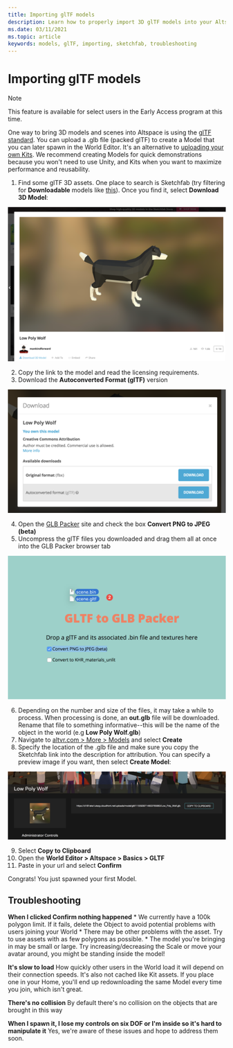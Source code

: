```yaml
---
title: Importing glTF models
description: Learn how to properly import 3D glTF models into your AltspaceVR experiences and troubleshoot any issues.
ms.date: 03/11/2021
ms.topic: article
keywords: models, glTF, importing, sketchfab, troubleshooting
---
```


# Importing glTF models

> [!NOTE]
> This feature is available for select users in the Early Access program at this time.

One way to bring 3D models and scenes into Altspace is using the [glTF standard](https://en.wikipedia.org/wiki/GlTF). You can upload a .glb file (packed glTF) to create a Model that you can later spawn in the World Editor. It's an alternative to [uploading your own Kits](uploading-custom-kits.md). We recommend creating Models for quick demonstrations because you won't need to use Unity, and Kits when you want to maximize performance and reusability. 

1. Find some glTF 3D assets. One place to search is Sketchfab (try filtering for **Downloadable** models like [this](https://sketchfab.com/search?features=downloadable&q=low+poly+wolf&sort_by=-pertinence&type=models)). Once you find it, select **Download 3D Model**:

![3D dog model from Sketchfab](images/importing-models-img-01.png)

2. Copy the link to the model and read the licensing requirements. 
3. Download the **Autoconverted Format (glTF)** version

![Sketchfab download options with auto converted format highlighted](images/importing-models-img-02.png)

4. Open the [GLB Packer](https://glb-packer.glitch.me) site and check the box **Convert PNG to JPEG (beta)**
5. Uncompress the glTF files you downloaded and drag them all at once into the GLB Packer browser tab

![Window showing model uncompression](images/importing-models-img-03.png)

6. Depending on the number and size of the files, it may take a while to process. When processing is done, an **out.glb** file will be downloaded. Rename that file to something informative--this will be the name of the object in the world (e.g **Low Poly Wolf.glb**)
7. Navigate to [altvr.com > More > Models](https://account.altvr.com/users/sign_in) and select **Create**
8. Specify the location of the .glb file and make sure you copy the Sketchfab link into the description for attribution. You can specify a preview image if you want, then select **Create Model**:

![Model preview in AltspaceVR](images/importing-models-img-04.png)

9. Select **Copy to Clipboard**
10. Open the **World Editor > Altspace > Basics > GLTF**
11. Paste in your url and select **Confirm**

Congrats! You just spawned your first Model.

## Troubleshooting

**When I clicked **Confirm** nothing happened**
    * We currently have a 100k polygon limit. If it fails, delete the Object to avoid potential problems with users joining your World
    * There may be other problems with the asset. Try to use assets with as few polygons as possible.
    * The model you're bringing in may be small or large. Try increasing/decreasing the Scale or move your avatar around, you might be standing inside the model!

**It's slow to load**
How quickly other users in the World load it will depend on their connection speeds. It's also not cached like Kit assets. If you place one in your Home, you'll end up redownloading the same Model every time you join, which isn't great.

**There's no collision**
By default there's no collision on the objects that are brought in this way

**When I spawn it, I lose my controls on six DOF or I'm inside so it's hard to manipulate it**
Yes, we're aware of these issues and hope to address them soon.  